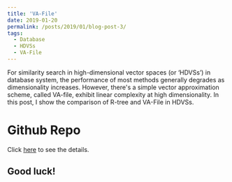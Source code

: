 ```yaml
---
title: 'VA-File'
date: 2019-01-20
permalink: /posts/2019/01/blog-post-3/
tags:
  - Database
  - HDVSs
  - VA-File
---
```


For similarity search in high-dimensional vector spaces (or ‘HDVSs’) in database system, the performance of most methods generally degrades as dimensionality increases. However, there's a simple vector approximation scheme, called VA-file, exhibit linear complexity at high dimensionality. In this post, I show the comparison of R-tree and VA-File in HDVSs.

Github Repo
======
Click <a href="https://github.com/geshijoker/VA-File">here</a> to see the details.

Good luck!
------